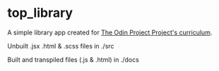 # top_library
A simple library app created for [The Odin Project Project's curriculum](https://www.theodinproject.com/courses/javascript/lessons/library).



Unbuilt .jsx .html & .scss files in ./src

Built and transpiled files (.js & .html) in ./docs
